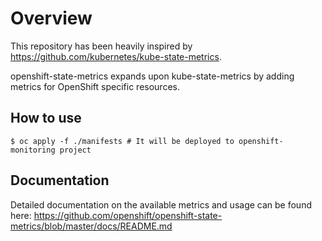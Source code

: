 # Overview

This repository has been heavily inspired by <https://github.com/kubernetes/kube-state-metrics>.

openshift-state-metrics expands upon kube-state-metrics by adding metrics for OpenShift specific resources.

## How to use

```
$ oc apply -f ./manifests # It will be deployed to openshift-monitoring project
```

## Documentation

Detailed documentation on the available metrics and usage can be found here: https://github.com/openshift/openshift-state-metrics/blob/master/docs/README.md
